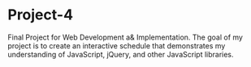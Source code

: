 # Project-4
Final Project for Web Development a&amp; Implementation. The goal of my project is to create an interactive schedule that demonstrates my understanding of JavaScript, jQuery, and other JavaScript libraries.
